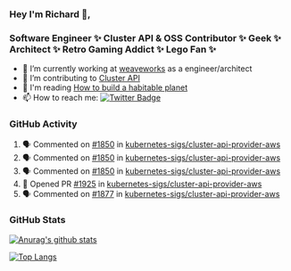 ### Hey I'm Richard 👋, 

<h3 align="left">Software Engineer ✨ Cluster API & OSS Contributor ✨ Geek ✨ Architect ✨ Retro Gaming Addict ✨ Lego Fan ✨</h3>

- 🔭 I’m currently working at [weaveworks](https://github.com/weaveworks) as a engineer/architect
- 👯 I’m contributing to [Cluster API](https://github.com/kubernetes-sigs/cluster-api-provider-aws/pulls?q=is%3Aissue+is%3Apr+author%3Arichardcase+)
- 💬 I'm reading [How to build a habitable planet](https://www.amazon.co.uk/How-Build-Habitable-Planet-Humankind/dp/0691140065)
- 📫 How to reach me: [![Twitter Badge](https://img.shields.io/badge/-@fruit_case-00acee?style=flat&logo=Twitter&logoColor=white)](https://twitter.com/intent/follow?screen_name=fruit_case "Follow on Twitter")

### GitHub Activity 

<!--START_SECTION:activity-->
1. 🗣 Commented on [#1850](https://github.com//kubernetes-sigs/cluster-api-provider-aws/issues/1850) in [kubernetes-sigs/cluster-api-provider-aws](https://github.com//kubernetes-sigs/cluster-api-provider-aws)
2. 🗣 Commented on [#1850](https://github.com//kubernetes-sigs/cluster-api-provider-aws/issues/1850) in [kubernetes-sigs/cluster-api-provider-aws](https://github.com//kubernetes-sigs/cluster-api-provider-aws)
3. 🗣 Commented on [#1850](https://github.com//kubernetes-sigs/cluster-api-provider-aws/issues/1850) in [kubernetes-sigs/cluster-api-provider-aws](https://github.com//kubernetes-sigs/cluster-api-provider-aws)
4. 💪 Opened PR [#1925](https://github.com//kubernetes-sigs/cluster-api-provider-aws/pull/1925) in [kubernetes-sigs/cluster-api-provider-aws](https://github.com//kubernetes-sigs/cluster-api-provider-aws)
5. 🗣 Commented on [#1877](https://github.com//kubernetes-sigs/cluster-api-provider-aws/issues/1877) in [kubernetes-sigs/cluster-api-provider-aws](https://github.com//kubernetes-sigs/cluster-api-provider-aws)
<!--END_SECTION:activity-->

### GitHub Stats

[![Anurag's github stats](https://github-readme-stats.vercel.app/api?username=richardcase&count_private=true&show_icons=true)](https://github.com/anuraghazra/github-readme-stats)

[![Top Langs](https://github-readme-stats.vercel.app/api/top-langs/?username=richardcase&hide=html&layout=compact)](https://github.com/anuraghazra/github-readme-stats)
